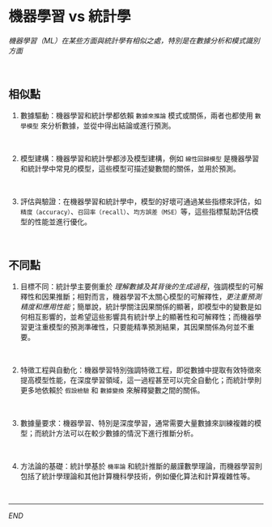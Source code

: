 # 機器學習 vs 統計學

_機器學習（ML）在某些方面與統計學有相似之處，特別是在數據分析和模式識別方面_

<br>

## 相似點

1. 數據驅動：機器學習和統計學都依賴 `數據來推論` 模式或關係，兩者也都使用 `數學模型` 來分析數據，並從中得出結論或進行預測。

<br>

2. 模型建構：機器學習和統計學都涉及模型建構，例如 `線性回歸模型` 是機器學習和統計學中常見的模型，這些模型可描述變數間的關係，並用於預測。

<br>

3. 評估與驗證：在機器學習和統計學中，模型的好壞可通過某些指標來評估，如 `精度（accuracy）`、`召回率（recall）`、`均方誤差（MSE）`等，這些指標幫助評估模型的性能並進行優化。

<br>

## 不同點

1. 目標不同：統計學主要側重於 _理解數據及其背後的生成過程_，強調模型的可解釋性和因果推斷；相對而言，機器學習不太關心模型的可解釋性，_更注重預測精度和應用性能_；簡單說，統計學關注因果關係的顯著，即模型中的變數是如何相互影響的，並希望這些影響具有統計學上的顯著性和可解釋性；而機器學習更注重模型的預測準確性，只要能精準預測結果，其因果關係為何並不重要。

<br>

2. 特徵工程與自動化：機器學習特別強調特徵工程，即從數據中提取有效特徵來提高模型性能，在深度學習領域，這一過程甚至可以完全自動化；而統計學則更多地依賴於 `假設檢驗` 和 `數據變換` 來解釋變數之間的關係。

<br>

3. 數據量要求：機器學習、特別是深度學習，通常需要大量數據來訓練複雜的模型；而統計方法可以在較少數據的情況下進行推斷分析。

<br>

4. 方法論的基礎：統計學基於 `機率論` 和統計推斷的嚴謹數學理論，而機器學習則包括了統計學理論和其他計算機科學技術，例如優化算法和計算複雜性等。

<br>

___

_END_